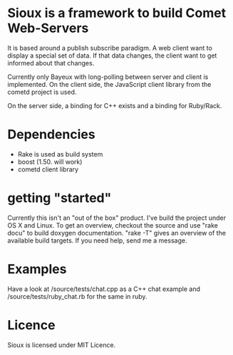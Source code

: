 Sioux is a framework to build Comet Web-Servers 
===============================================
 
It is based around a publish subscribe paradigm. A web client want to display a special set of data. If that data changes, the client want to get informed about that changes.

Currently only Bayeux with long-polling between server and client is implemented. On the client side, the JavaScript client library from the cometd project is used.

On the server side, a binding for C++ exists and a binding for Ruby/Rack.

Dependencies
============

- Rake is used as build system 
- boost (1.50. will work)
- cometd client library

getting "started"
=================

Currently this isn't an "out of the box" product. I've build the project under OS X and Linux. To get an overview, checkout the source and use "rake docu" to build doxygen documentation. "rake -T" gives an overview of the available build targets. If you need help, send me a message.

Examples
========

Have a look at /source/tests/chat.cpp as a C++ chat example and /source/tests/ruby_chat.rb for the same in ruby.

Licence  
=======

Sioux is licensed under MIT Licence.

